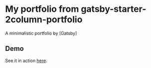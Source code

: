 # My portfolio from gatsby-starter-2column-portfolio
A minimalistic portfolio by [Gatsby]

## Demo
See it in action [here](https://tdesbordes.github.io/portfolio).
